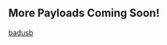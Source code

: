 ## More Payloads Coming Soon!
[badusb](https://github.com/levictf/ios_badusb/blob/main/badusb.mp4)

